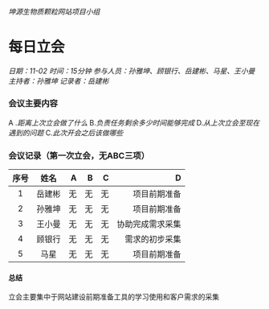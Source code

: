 ###### 坤源生物质颗粒网站项目小组
# 每日立会 

*日期：11-02*
*时间：15分钟*
*参与人员：孙雅坤、顾银行、岳建彬、马星、王小曼*
*主持者：孙雅坤*
*记录者：岳建彬*

### 会议主要内容
 &#65; .*距离上次立会做了什么*
 &#66;.*负责任务剩余多少时间能够完成*
 &#68;.*从上次立会至现在遇到的问题*
 &#67;.*此次开会之后该做哪些*


### 会议记录（第一次立会，无ABC三项）
|  序号 |姓名   |A|B|C|D|
|:------------:|:------------:|------------:|------------:|------------:|------------:|
|  1 | 岳建彬  |无|无|无|项目前期准备|
| 2  |  孙雅坤 |无|无|无|项目前期准备|
|3|王小曼|无|无|无|协助完成需求采集|
|4|顾银行|无|无|无|需求的初步采集|
|5|马星|无|无|无|项目前期准备|

#### 总结
立会主要集中于网站建设前期准备工具的学习使用和客户需求的采集






